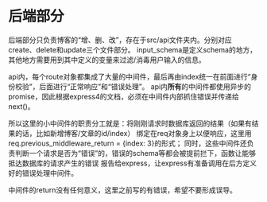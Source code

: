 # 后端部分
后端部分只负责博客的“增、删、改”，存在于src/api文件夹内。分别对应create、delete和update三个文件部分。
input_schema是定义schema的地方，其他地方需要用到其中定义的变量来过滤/消毒用户输入的信息。

api内，每个route对象都集成了大量的中间件，最后再由index统一在前面进行“身份校验”，后面进行“正常响应”和“错误处理”。
api内**所有**的中间件都使用异步的promise，因此根据express4的文档，必须在中间件内部抓住错误并传递给next()。

所以这里的小中间件的职责分工就是：将刚刚请求时数据库返回的结果（如果有结果的话，比如新增博客/文章的id/index）
绑定在req对象身上以便响应，这里用req.previous_middleware_return = {index: 3}的形式；
同时，这些中间件还负责判断一个请求是否为“错误”的，错误的schema等都会被提前拦下，函数让能够抵达数据库的请求产生的错误
报告给express，让express有准备调用在后方定义好的错误处理中间件。

中间件的return没有任何意义，这里之前写的有错误，希望不要形成误导。